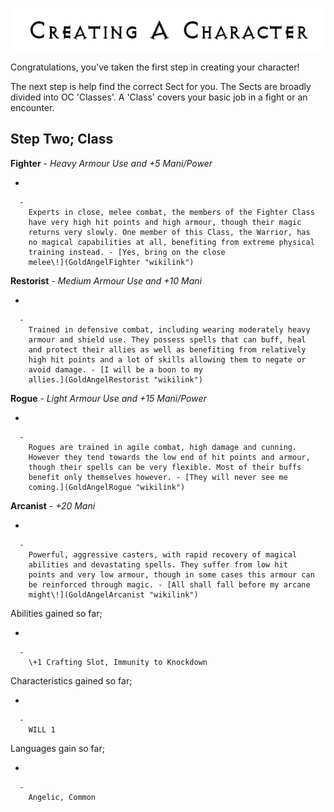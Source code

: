 

<div class="center" style="width: auto; margin-left: auto; margin-right: auto;">

![<File:CharGen.jpg>](CharGen.jpg "File:CharGen.jpg")

</div>

Congratulations, you've taken the first step in creating your
character\!

The next step is help find the correct Sect for you. The Sects are
broadly divided into OC 'Classes'. A 'Class' covers your basic job in a
fight or an encounter.

## **Step Two; Class**

**Fighter** - *Heavy Armour Use and +5 Mani/Power*

  -

      -
        Experts in close, melee combat, the members of the Fighter Class
        have very high hit points and high armour, though their magic
        returns very slowly. One member of this Class, the Warrior, has
        no magical capabilities at all, benefiting from extreme physical
        training instead. - [Yes, bring on the close
        melee\!](GoldAngelFighter "wikilink")

**Restorist** - *Medium Armour Use and +10 Mani*

  -

      -
        Trained in defensive combat, including wearing moderately heavy
        armour and shield use. They possess spells that can buff, heal
        and protect their allies as well as benefiting from relatively
        high hit points and a lot of skills allowing them to negate or
        avoid damage. - [I will be a boon to my
        allies.](GoldAngelRestorist "wikilink")

**Rogue** - *Light Armour Use and +15 Mani/Power*

  -

      -
        Rogues are trained in agile combat, high damage and cunning.
        However they tend towards the low end of hit points and armour,
        though their spells can be very flexible. Most of their buffs
        benefit only themselves however. - [They will never see me
        coming.](GoldAngelRogue "wikilink")

**Arcanist** - *+20 Mani*

  -

      -
        Powerful, aggressive casters, with rapid recovery of magical
        abilities and devastating spells. They suffer from low hit
        points and very low armour, though in some cases this armour can
        be reinforced through magic. - [All shall fall before my arcane
        might\!](GoldAngelArcanist "wikilink")

Abilities gained so far;

  -

      -
        \+1 Crafting Slot, Immunity to Knockdown

Characteristics gained so far;

  -

      -
        WILL 1

Languages gain so far;

  -

      -
        Angelic, Common